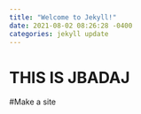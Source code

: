 ```yaml
---
title: "Welcome to Jekyll!"
date: 2021-08-02 08:26:28 -0400
categories: jekyll update
---
```

THIS IS JBADAJ
==============

#Make a site
